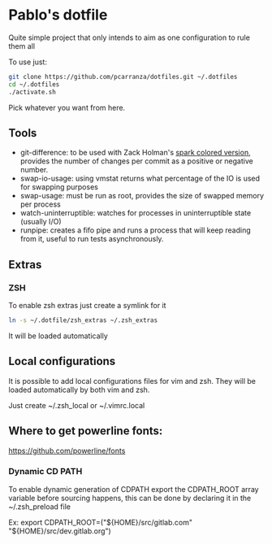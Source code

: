 
# Pablo's dotfile

Quite simple project that only intends to aim as one configuration to rule them all

To use just:

```bash
git clone https://github.com/pcarranza/dotfiles.git ~/.dotfiles
cd ~/.dotfiles
./activate.sh
```

Pick whatever you want from here.

## Tools

* git-difference: to be used with Zack Holman's [spark colored version](https://github.com/pcarranza/spark), provides the number of changes per commit as a positive or negative number.
* swap-io-usage: using vmstat returns what percentage of the IO is used for swapping purposes
* swap-usage: must be run as root, provides the size of swapped memory per process
* watch-uninterruptible: watches for processes in uninterruptible state (usually I/O)
* runpipe: creates a fifo pipe and runs a process that will keep reading from it, useful to run tests asynchronously.

## Extras

###  ZSH

To enable zsh extras just create a symlink for it
```bash
ln -s ~/.dotfile/zsh_extras ~/.zsh_extras
```

It will be loaded automatically

## Local configurations

It is possible to add local configurations files for vim and zsh. They will be loaded automatically by both vim and zsh.

Just create ~/.zsh_local or ~/.vimrc.local

## Where to get powerline fonts:

https://github.com/powerline/fonts

### Dynamic CD PATH

To enable dynamic generation of CDPATH export the CDPATH_ROOT array variable
before sourcing happens, this can be done by declaring it in the
~/.zsh_preload file

Ex:
 export CDPATH_ROOT=("${HOME}/src/gitlab.com" "${HOME}/src/dev.gitlab.org")

